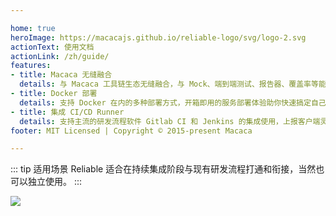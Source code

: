 ```yaml
---

home: true
heroImage: https://macacajs.github.io/reliable-logo/svg/logo-2.svg
actionText: 使用文档
actionLink: /zh/guide/
features:
- title: Macaca 无缝融合
  details: 与 Macaca 工具链生态无缝融合，与 Mock、端到端测试、报告器、覆盖率等能力无缝结合，完成 pipeline 闭环。
- title: Docker 部署
  details: 支持 Docker 在内的多种部署方式，开箱即用的服务部署体验助你快速搞定自己的服务。
- title: 集成 CI/CD Runner
  details: 支持主流的研发流程软件 Gitlab CI 和 Jenkins 的集成使用，上报客户端灵活对接。
footer: MIT Licensed | Copyright © 2015-present Macaca

---
```


::: tip 适用场景
Reliable 适合在持续集成阶段与现有研发流程打通和衔接，当然也可以独立使用。
:::

![](https://wx3.sinaimg.cn/large/6d308bd9ly1fz3wii2wqsj21bh0u0qij.jpg)
